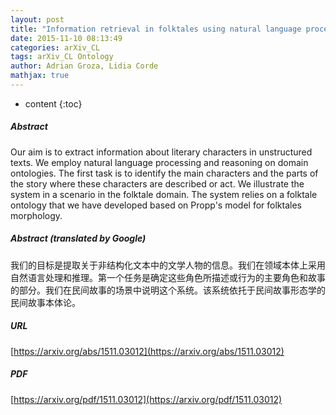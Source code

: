 ```yaml
---
layout: post
title: "Information retrieval in folktales using natural language processing"
date: 2015-11-10 08:13:49
categories: arXiv_CL
tags: arXiv_CL Ontology
author: Adrian Groza, Lidia Corde
mathjax: true
---
```


* content
{:toc}

##### Abstract
Our aim is to extract information about literary characters in unstructured texts. We employ natural language processing and reasoning on domain ontologies. The first task is to identify the main characters and the parts of the story where these characters are described or act. We illustrate the system in a scenario in the folktale domain. The system relies on a folktale ontology that we have developed based on Propp's model for folktales morphology.

##### Abstract (translated by Google)
我们的目标是提取关于非结构化文本中的文学人物的信息。我们在领域本体上采用自然语言处理和推理。第一个任务是确定这些角色所描述或行为的主要角色和故事的部分。我们在民间故事的场景中说明这个系统。该系统依托于民间故事形态学的民间故事本体论。

##### URL
[https://arxiv.org/abs/1511.03012](https://arxiv.org/abs/1511.03012)

##### PDF
[https://arxiv.org/pdf/1511.03012](https://arxiv.org/pdf/1511.03012)

